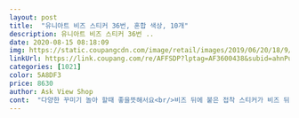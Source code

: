 ```yaml
---
layout: post 
title:  "유니아트 비즈 스티커 36번, 혼합 색상, 10개" 
description: 유니아트 비즈 스티커 36번 ..
date: 2020-08-15 08:18:09 
img: https://static.coupangcdn.com/image/retail/images/2019/06/20/18/9/138041d6-9afd-445d-9910-cfdd28adb505.jpg 
linkUrl: https://link.coupang.com/re/AFFSDP?lptag=AF3600438&subid=ahnPublicAsk&pageKey=246959133&itemId=782210389&vendorItemId=4980279141&traceid=V0-113-1f4544b9b2aa2f2e 
categories: [1021] 
color: 5A8DF3 
price: 8630 
author: Ask View Shop 
cont:  "다양한 꾸미기 놀아 할때 좋을뜻해서요<br/>비즈 뒤에 붙은 접착 스티커가 비즈 뒤에 제대로 안붙은게 대부분이지만<br/>아이들이 너무너무 좋아해요.<br/> 제가 봐도 블링블링 참 영롱하고 예뻐요.<br/> 애들 칭찬스티커 주듯이 조금씩 잘라서 나눠주는데 아이들이 진짜 좋아하네요 ㅎㅎㅎㅎ 다른 제품들도 사고 싶어요.<br/><br/>아이를 아직 보여주지 않았지만<br/>연계활동으로 구매했습니다<br/>오마나 세상에 예쁘네용^^<br/>원래 아이들 스티커 좋아하니까요<br/>저렴한 가격으로 산거 생각하면 그정도 쯤이야 이해하고 넘어가렵니다!!!<br/>좋아할꺼 같아요<br/>코로나 때문에 개학이 미뤄진 아이와 함께 집에서<br/>코로나로 인해 집에서<br/>폼 클레이를 이용해 거울의 바탕을 깔고 그 위에 비즈로 알록달록 꾸몄더니<br/>" 
---
```

